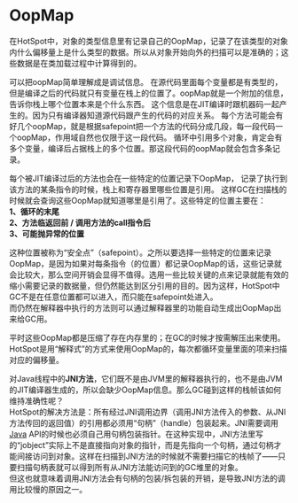 # OopMap
在HotSpot中，对象的类型信息里有记录自己的OopMap，记录了在该类型的对象内什么偏移量上是什么类型的数据。所以从对象开始向外的扫描可以是准确的；这些数据是在类加载过程中计算得到的。

可以把oopMap简单理解成是调试信息。 在源代码里面每个变量都是有类型的，但是编译之后的代码就只有变量在栈上的位置了。oopMap就是一个附加的信息，告诉你栈上哪个位置本来是个什么东西。 这个信息是在JIT编译时跟机器码一起产生的。因为只有编译器知道源代码跟产生的代码的对应关系。 每个方法可能会有好几个oopMap，就是根据safepoint把一个方法的代码分成几段，每一段代码一个oopMap，作用域自然也仅限于这一段代码。 循环中引用多个对象，肯定会有多个变量，编译后占据栈上的多个位置。那这段代码的oopMap就会包含多条记录。

每个被JIT编译过后的方法也会在一些特定的位置记录下OopMap，
记录了执行到该方法的某条指令的时候，栈上和寄存器里哪些位置是引用。
这样GC在扫描栈的时候就会查询这些OopMap就知道哪里是引用了。这些特定的位置主要在：   
**1、循环的末尾   
2、方法临返回前 / 调用方法的call指令后   
3、可能抛异常的位置**

这种位置被称为“安全点”（safepoint）。之所以要选择一些特定的位置来记录OopMap，是因为如果对每条指令（的位置）都记录OopMap的话，这些记录就会比较大，那么空间开销会显得不值得。选用一些比较关键的点来记录就能有效的缩小需要记录的数据量，但仍然能达到区分引用的目的。因为这样，HotSpot中GC不是在任意位置都可以进入，而只能在safepoint处进入。   
而仍然在解释器中执行的方法则可以通过解释器里的功能自动生成出OopMap出来给GC用。

平时这些OopMap都是压缩了存在内存里的；在GC的时候才按需解压出来使用。   
HotSpot是用“解释式”的方式来使用OopMap的，每次都循环变量里面的项来扫描对应的偏移量。

对Java线程中的**JNI方法**，它们既不是由JVM里的解释器执行的，也不是由JVM的JIT编译器生成的，所以会缺少OopMap信息。那么GC碰到这样的栈帧该如何维持准确性呢？   
HotSpot的解决方法是：所有经过JNI调用边界（调用JNI方法传入的参数、从JNI方法传回的返回值）的引用都必须用“句柄”（handle）包装起来。JNI需要调用[Java](http://lib.csdn.net/base/java "Java 知识库") API的时候也必须自己用句柄包装指针。在这种实现中，JNI方法里写的“jobject”实际上不是直接指向对象的指针，而是先指向一个句柄，通过句柄才能间接访问到对象。这样在扫描到JNI方法的时候就不需要扫描它的栈帧了——只要扫描句柄表就可以得到所有从JNI方法能访问到的GC堆里的对象。   
但这也就意味着调用JNI方法会有句柄的包装/拆包装的开销，是导致JNI方法的调用比较慢的原因之一。